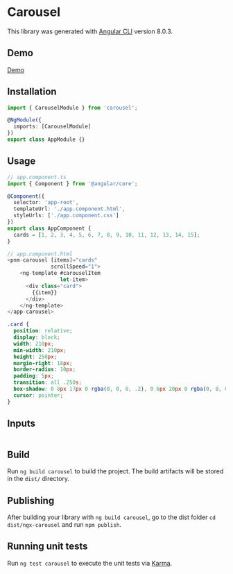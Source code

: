 # Carousel

This library was generated with [Angular CLI](https://github.com/angular/angular-cli) version 8.0.3.

## Demo
[Demo](https://www.google.com)

## Installation
```typescript
import { CarouselModule } from 'carousel';

@NgModule({
  imports: [CarouselModule]
})
export class AppModule {}
```

## Usage
```typescript
// app.component.ts
import { Component } from '@angular/core';

@Component({
  selector: 'app-root',
  templateUrl: './app.component.html',
  styleUrls: ['./app.component.css']
})
export class AppComponent {
  cards = [1, 2, 3, 4, 5, 6, 7, 8, 9, 10, 11, 12, 13, 14, 15];
}
```
```typescript
// app.component.html
<pnm-carousel [items]="cards"
              scrollSpeed="1">
    <ng-template #carouselItem
                 let-item>
      <div class="card">
        {{item}}
      </div>
    </ng-template>
</app-carousel>
```

```css
.card {
  position: relative;
  display: block;
  width: 210px;
  min-width: 210px;
  height: 250px;
  margin-right: 18px;
  border-radius: 10px;
  padding: 5px;
  transition: all .250s;
  box-shadow: 0 8px 17px 0 rgba(0, 0, 0, .2), 0 6px 20px 0 rgba(0, 0, 0, .15);
  cursor: pointer;
}

```

## Inputs
```typescript

```

## Build

Run `ng build carousel` to build the project. The build artifacts will be stored in the `dist/` directory.

## Publishing

After building your library with `ng build carousel`, go to the dist folder `cd dist/ngx-carousel` and run `npm publish`.

## Running unit tests

Run `ng test carousel` to execute the unit tests via [Karma](https://karma-runner.github.io).
